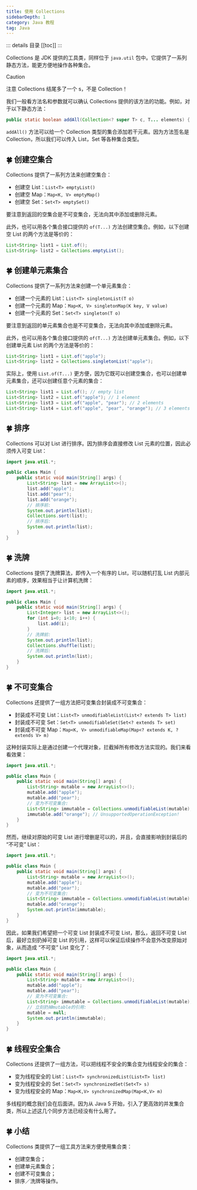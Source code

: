 ```yaml
---
title: 使用 Collections
sidebarDepth: 1
category: Java 教程
tag: Java
---
```


::: details 目录
[[toc]]
:::


Collections 是 JDK 提供的工具类，同样位于 `java.util` 包中。它提供了一系列静态方法，能更方便地操作各种集合。

> [!caution]
> 注意 Collections 结尾多了一个 s，不是 Collection！


我们一般看方法名和参数就可以确认 Collections 提供的该方法的功能。例如，对于以下静态方法：

```java
public static boolean addAll(Collection<? super T> c, T... elements) { ... }
```

`addAll()` 方法可以给一个 Collection 类型的集合添加若干元素。因为方法签名是 Collection，所以我们可以传入 List，Set 等各种集合类型。


## 🍀 创建空集合

Collections 提供了一系列方法来创建空集合：

- 创建空 List：`List<T> emptyList()`
- 创建空 Map：`Map<K, V> emptyMap()`
- 创建空 Set：`Set<T> emptySet()`

要注意到返回的空集合是不可变集合，无法向其中添加或删除元素。

此外，也可以用各个集合接口提供的 `of(T...)` 方法创建空集合。例如，以下创建空 List 的两个方法是等价的：

```java
List<String> list1 = List.of();
List<String> list2 = Collections.emptyList();
```


## 🍀 创建单元素集合

Collections 提供了一系列方法来创建一个单元素集合：

- 创建一个元素的 List：`List<T> singletonList(T o)`
- 创建一个元素的 Map：`Map<K, V> singletonMap(K key, V value)`
- 创建一个元素的 Set：`Set<T> singleton(T o)`


要注意到返回的单元素集合也是不可变集合，无法向其中添加或删除元素。

此外，也可以用各个集合接口提供的 `of(T...)` 方法创建单元素集合。例如，以下创建单元素 List 的两个方法是等价的：


```java
List<String> list1 = List.of("apple");
List<String> list2 = Collections.singletonList("apple");
```


实际上，使用 `List.of(T...)` 更方便，因为它既可以创建空集合，也可以创建单元素集合，还可以创建任意个元素的集合：

```java
List<String> list1 = List.of(); // empty list
List<String> list2 = List.of("apple"); // 1 element
List<String> list3 = List.of("apple", "pear"); // 2 elements
List<String> list4 = List.of("apple", "pear", "orange"); // 3 elements
```


## 🍀 排序

Collections 可以对 List 进行排序。因为排序会直接修改 List 元素的位置，因此必须传入可变 List：


```java
import java.util.*;

public class Main {
    public static void main(String[] args) {
        List<String> list = new ArrayList<>();
        list.add("apple");
        list.add("pear");
        list.add("orange");
        // 排序前:
        System.out.println(list);
        Collections.sort(list);
        // 排序后:
        System.out.println(list);
    }
}
```



## 🍀 洗牌

Collections 提供了洗牌算法，即传入一个有序的 List，可以随机打乱 List 内部元素的顺序，效果相当于让计算机洗牌：

```java
import java.util.*;

public class Main {
    public static void main(String[] args) {
        List<Integer> list = new ArrayList<>();
        for (int i=0; i<10; i++) {
            list.add(i);
        }
        // 洗牌前:
        System.out.println(list);
        Collections.shuffle(list);
        // 洗牌后:
        System.out.println(list);
    }
}
```


## 🍀 不可变集合

Collections 还提供了一组方法把可变集合封装成不可变集合：

- 封装成不可变 List：`List<T> unmodifiableList(List<? extends T> list)`
- 封装成不可变 Set：`Set<T> unmodifiableSet(Set<? extends T> set)`
- 封装成不可变 Map：`Map<K, V> unmodifiableMap(Map<? extends K, ? extends V> m)`

这种封装实际上是通过创建一个代理对象，拦截掉所有修改方法实现的。我们来看看效果：

```java
import java.util.*;

public class Main {
    public static void main(String[] args) {
        List<String> mutable = new ArrayList<>();
        mutable.add("apple");
        mutable.add("pear");
        // 变为不可变集合:
        List<String> immutable = Collections.unmodifiableList(mutable);
        immutable.add("orange"); // UnsupportedOperationException!
    }
}
```


然而，继续对原始的可变 List 进行增删是可以的，并且，会直接影响到封装后的 “不可变” List：

```java
import java.util.*;

public class Main {
    public static void main(String[] args) {
        List<String> mutable = new ArrayList<>();
        mutable.add("apple");
        mutable.add("pear");
        // 变为不可变集合:
        List<String> immutable = Collections.unmodifiableList(mutable);
        mutable.add("orange");
        System.out.println(immutable);
    }
}
```


因此，如果我们希望把一个可变 List 封装成不可变 List，那么，返回不可变 List 后，最好立刻扔掉可变 List 的引用，这样可以保证后续操作不会意外改变原始对象，从而造成 “不可变” List 变化了：

```java
import java.util.*;

public class Main {
    public static void main(String[] args) {
        List<String> mutable = new ArrayList<>();
        mutable.add("apple");
        mutable.add("pear");
        // 变为不可变集合:
        List<String> immutable = Collections.unmodifiableList(mutable);
        // 立刻扔掉mutable的引用:
        mutable = null;
        System.out.println(immutable);
    }
}
```


## 🍀 线程安全集合

Collections 还提供了一组方法，可以把线程不安全的集合变为线程安全的集合：

- 变为线程安全的 List：`List<T> synchronizedList(List<T> list)`
- 变为线程安全的 Set：`Set<T> synchronizedSet(Set<T> s)`
- 变为线程安全的 Map：`Map<K,V> synchronizedMap(Map<K,V> m)`

多线程的概念我们会在后面讲。因为从 Java 5 开始，引入了更高效的并发集合类，所以上述这几个同步方法已经没有什么用了。


## 🍀 小结

Collections 类提供了一组工具方法来方便使用集合类：

- 创建空集合；
- 创建单元素集合；
- 创建不可变集合；
- 排序／洗牌等操作。



